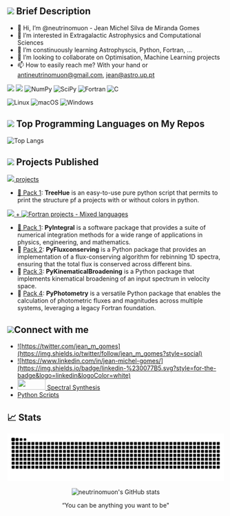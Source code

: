 ## <img width=25 src='https://user-images.githubusercontent.com/8226984/227712105-a9bdb9d1-62a8-400c-bc2d-4723de5f4e52.png'> Brief Description

- 👋 Hi, I’m @neutrinomuon - Jean Michel Silva de Miranda Gomes
- 👀 I’m interested in Extragalactic Astrophysics and Computational Sciences
- 🌱 I’m constinuously learning Astrophyscis, Python, Fortran, ...
- 💞️ I’m looking to collaborate on Optimisation, Machine Learning projects
- 📫 How to easily reach me? With your hand or antineutrinomuon@gmail.com, jean@astro.up.pt

<a href='https://anaconda.org/neutrinomuon/'><img src="https://img.shields.io/badge/Anaconda-%2344A833.svg?style=for-the-badge&logo=anaconda&logoColor=white"></a>
<a href='https://www.python.org/'><img src="https://img.shields.io/badge/python-3670A0?style=for-the-badge&logo=python&logoColor=ffdd54"></a>
![NumPy](https://img.shields.io/badge/numpy-%23013243.svg?style=for-the-badge&logo=numpy&logoColor=white)
![SciPy](https://img.shields.io/badge/SciPy-%230C55A5.svg?style=for-the-badge&logo=scipy&logoColor=%white)
![Fortran](https://img.shields.io/badge/Fortran-%23734F96.svg?style=for-the-badge&logo=fortran&logoColor=white)
![C](https://img.shields.io/badge/c-%2300599C.svg?style=for-the-badge&logo=c&logoColor=white)

![Linux](https://img.shields.io/badge/Linux-FCC624?style=for-the-badge&logo=linux&logoColor=black)
![macOS](https://img.shields.io/badge/mac%20os-000000?style=for-the-badge&logo=macos&logoColor=F0F0F0)
![Windows](https://img.shields.io/badge/Windows-0078D6?style=for-the-badge&logo=windows&logoColor=white)

## <img width=25 src='https://user-images.githubusercontent.com/8226984/227711634-f9943192-2b39-4f8f-921a-00d6821fc7a9.png'> Top Programming Languages on My Repos

![Top Langs](https://github-readme-stats.vercel.app/api/top-langs/?username=neutrinomuon&show_icons=true&theme=radical&count_private=true&hide=ruby,jupyter%20notebook,sed,makefile,assembly,html)

<!---  <img alt="Programming Languages"src='https://github-readme-stats.vercel.app/api/top-langs/?username=neutrinomuon&hide=Ruby,Jupyter%20Notebook,Assembly'> --->

## <img width=25 src='https://user-images.githubusercontent.com/8226984/227711470-7284ef27-d818-4fb0-8a94-548eb734166e.jpg'> Projects Published

<a href='https://www.python.org/'><img src="https://img.shields.io/badge/python-3670A0?style=for-the-badge&logo=python&logoColor=ffdd54"> projects

- 📘 [Pack 1](https://github.com/neutrinomuon/TreeHue): <b>TreeHue</b> is an easy-to-use pure python script that permits to print the structure pf a projects with or without colors in python.

<a href='https://www.python.org/'><img src="https://img.shields.io/badge/python-3670A0?style=for-the-badge&logo=python&logoColor=ffdd54"> + 
![Fortran](https://img.shields.io/badge/Fortran-%23734F96.svg?style=for-the-badge&logo=fortran&logoColor=white)
projects - Mixed languages

- 📘 [Pack 1](https://github.com/neutrinomuon/PyIntegral): <b>PyIntegral</b> is a software package that provides a suite of numerical integration methods for a wide range of applications in physics, engineering, and mathematics.
- 📘 [Pack 2](https://github.com/neutrinomuon/PyFluxconserving): <b>PyFluxconserving</b> is a Python package that provides an implementation of a flux-conserving algorithm for rebinning 1D spectra, ensuring that the total flux is conserved across different bins.
- 📘 [Pack 3](https://github.com/neutrinomuon/PyKinematicalBroadening): <b>PyKinematicalBroadening</b> is a Python package that implements kinematical broadening of an input spectrum in velocity space.
- 📘 [Pack 4](https://github.com/neutrinomuon/PyPhotometry): <b>PyPhotometry</b> is a versatile Python package that enables the calculation of photometric fluxes and magnitudes across multiple systems, leveraging a legacy Fortran foundation.

## <img width=25 src='https://user-images.githubusercontent.com/8226984/227711181-657e2c9a-5f32-48e0-b618-a922c4fb10d4.png'>Connect with me

- <a href='https://twitter.com/jean_m_gomes'>![https://twitter.com/jean_m_gomes](https://img.shields.io/twitter/follow/jean_m_gomes?style=social)</a>
- <a href='https://www.linkedin.com/in/jean-michel-gomes/'>![https://www.linkedin.com/in/jean-michel-gomes/](https://img.shields.io/badge/linkedin-%230077B5.svg?style=for-the-badge&logo=linkedin&logoColor=white)</a>
- <a href='https://spectralsynthesis.org'><img width=65 height=25 src='https://user-images.githubusercontent.com/8226984/228652910-ca195150-5f9e-4cec-86c3-248ecc5e5ff0.png'> [Spectral Synthesis](https://spectralsynthesis.org)</a>
- [Python Scripts](https://python.spectralsynthesis.org)

## 📈 Stats

<p align='center'>
<!--- img src='https://raw.githubusercontent.com/neutrinomuon/neutrinomuon/output/github-contribution-grid-snake.svg' --->
<img src='https://github.com/neutrinomuon/neutrinomuon/blob/output/github-contribution-grid-snake.svg'>
</p>

<p align='center'>
<img src='https://github-readme-stats.vercel.app/api?username=neutrinomuon&theme=radical&show_icons=true' alt="neutrinomuon's GitHub stats">
</p>

<p align='center'>
“You can be anything you want to be"
</p>

<!---
neutrinomuon/neutrinomuon is a ✨ special ✨ repository because its `README.md` (this file) appears on your GitHub profile.
You can click the Preview link to take a look at your changes.
--->
